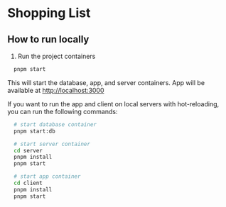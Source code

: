 # Shopping List

## How to run locally

1. Run the project containers

```bash
  pnpm start
```

This will start the database, app, and server containers.
App will be available at [http://localhost:3000](http://localhost:3000)

If you want to run the app and client on local servers with hot-reloading, you can run the following commands:

```bash
  # start database container
  pnpm start:db

  # start server container
  cd server
  pnpm install
  pnpm start

  # start app container
  cd client
  pnpm install
  pnpm start
```
